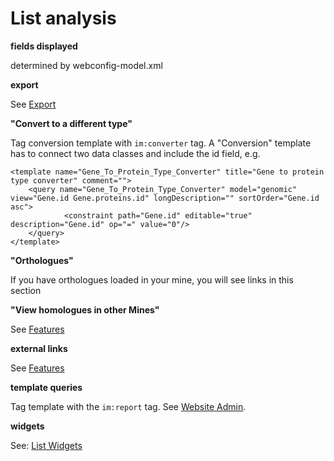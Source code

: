 # List analysis

**fields displayed**

determined by webconfig-model.xml

**export**

See [Export](../../query-results/export.md)

**"Convert to a different type"**

Tag conversion template with `im:converter` tag. A "Conversion" template has to connect two data classes and include the id field, e.g.

```markup
<template name="Gene_To_Protein_Type_Converter" title="Gene to protein type converter" comment="">
    <query name="Gene_To_Protein_Type_Converter" model="genomic" view="Gene.id Gene.proteins.id" longDescription="" sortOrder="Gene.id asc">
            <constraint path="Gene.id" editable="true" description="Gene.id" op="=" value="0"/>
    </query>
</template>
```

**"Orthologues"**

If you have orthologues loaded in your mine, you will see links in this section

**"View homologues in other Mines"**

See [Features](../../properties/web-properties.md)

**external links**

See [Features](../../properties/web-properties.md)

**template queries**

Tag template with the `im:report` tag. See [Website Admin](../../admin/index.md).

**widgets**

See: [List Widgets](../../../embedding/list-widgets/index.md)


